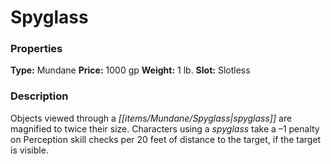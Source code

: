 ﻿---
Title: "Spyglass"
Type: "Mundane"
Price: "1000 gp"
Weight: "1 lb."
Slot: "Slotless"
Description: |
  "Objects viewed through a spyglass are magnified to twice their size. Characters using a spyglass take a –1 penalty on Perception skill checks per 20 feet of distance to the target, if the target is visible."
Sources: "['Core Rulebook', 'Ultimate Equipment']"
---

# Spyglass

### Properties

**Type:** Mundane **Price:** 1000 gp **Weight:** 1 lb. **Slot:** Slotless

### Description

Objects viewed through a _[[items/Mundane/Spyglass|spyglass]]_ are magnified to twice their size. Characters using a _spyglass_ take a –1 penalty on Perception skill checks per 20 feet of distance to the target, if the target is visible.

